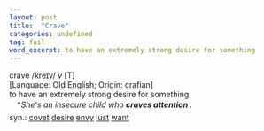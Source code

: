 ```yaml
---
layout: post
title:  "Crave"
categories: undefined
tag: fail
word_excerpt: to have an extremely strong desire for something
---
```

<DIV style="MARGIN: 0px 0px 5px">crave /kreɪv/ <I>v</I> [T] <BR>[Language: Old English; Origin: crafian]<BR>to have an extremely strong desire for something<BR>　*<I>She's an insecure child who <B>craves attention</B> .</I></DIV>
<DIV style="MARGIN: 0px 0px 5px">
<DIV style="MARGIN: 4px 0px">syn.: <A href="{{ site.baseurl }}/covet"><U>covet</U></A> <A href="{{ site.baseurl }}/desire"><U>desire</U></A> <A href="{{ site.baseurl }}/envy"><U>envy</U></A> <A href="{{ site.baseurl }}/lust"><U>lust</U></A> <A href="{{ site.baseurl }}/want"><U>want</U></A></DIV></DIV>
